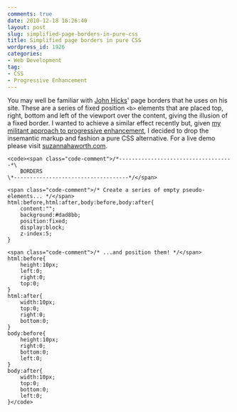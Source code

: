```yaml
---
comments: true
date: 2010-12-18 16:26:40
layout: post
slug: simplified-page-borders-in-pure-css
title: Simplified page borders in pure CSS
wordpress_id: 1926
categories:
- Web Development
tag:
- CSS
- Progressive Enhancement
---
```


You may well be familiar with [John Hicks](http://hicksdesign.co.uk/)' page borders that he uses on his site. These are a series of fixed position `<b>` elements that are placed top, right, bottom and left of the viewport over the content, giving the illusion of a fixed border. I wanted to achieve a similar effect recently but, given [my militant approach to progressive enhancement](http://csswizardry.com/2010/12/the-implementation-appreciation-rule/), I decided to drop the insemantic markup and fashion a pure CSS alternative. For a live demo please visit [suzannahaworth.com](http://suzannahaworth.com/).


    
    <code><span class="code-comment">/*------------------------------------*\
    	BORDERS
    \*------------------------------------*/</span>
    
    <span class="code-comment">/* Create a series of empty pseudo-elements... */</span>
    html:before,html:after,body:before,body:after{
    	content:"";
    	background:#dad8bb;
    	position:fixed;
    	display:block;
    	z-index:5;
    }
    
    <span class="code-comment">/* ...and position them! */</span>
    html:before{
    	height:10px;
    	left:0;
    	right:0;
    	top:0;
    }
    html:after{
    	width:10px;
    	top:0;
    	right:0;
    	bottom:0;
    }
    body:before{
    	height:10px;
    	right:0;
    	bottom:0;
    	left:0;
    }
    body:after{
    	width:10px;
    	top:0;
    	bottom:0;
    	left:0;
    }</code>



